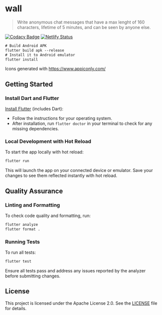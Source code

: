 # wall

> Write anonymous chat messages that have a max lenght of 160 characters, lifetime of 5 minutes, and can be seen by anyone else.

[![Codacy Badge](https://app.codacy.com/project/badge/Grade/7f5b282964644331adf2295a81254267)](https://app.codacy.com/gh/Design-Leaders-Finland/wall/dashboard?utm_source=gh&utm_medium=referral&utm_content=&utm_campaign=Badge_grade)
[![Netlify Status](https://api.netlify.com/api/v1/badges/ab129df3-0fb9-48fe-a8fa-d50464ecc2f5/deploy-status)](https://wall.designleaders.fi)

```ps
# Build Android APK
flutter build apk --release
# Install it to Android emulator
flutter install
```

Icons generated with https://www.appiconly.com/

## Getting Started

### Install Dart and Flutter

[Install Flutter](https://docs.flutter.dev/get-started/install) (includes Dart):
   - Follow the instructions for your operating system.
   - After installation, run `flutter doctor` in your terminal to check for any missing dependencies.

### Local Development with Hot Reload

To start the app locally with hot reload:

```sh
flutter run
```

This will launch the app on your connected device or emulator. Save your changes to see them reflected instantly with hot reload.

## Quality Assurance

### Linting and Formatting

To check code quality and formatting, run:

```sh
flutter analyze
flutter format .
```

### Running Tests

To run all tests:

```sh
flutter test
```

Ensure all tests pass and address any issues reported by the analyzer before submitting changes.
  
## License

This project is licensed under the Apache License 2.0. See the [LICENSE](LICENSE) file for details.


